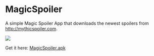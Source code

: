 # MagicSpoiler

A simple Magic Spoiler App that downloads the newest spoilers from http://mythicspoiler.com.

<img src="MagicSpoiler.png" />

Get it here: <a href="https://github.com/karsten314159/MagicSpoiler/raw/master/app/release/app-release.apk">MagicSpoiler.apk</a>
